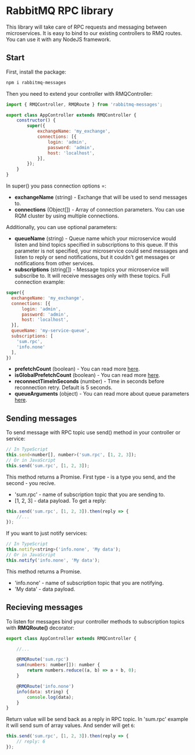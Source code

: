 # RabbitMQ RPC library

This library will take care of RPC requests and messaging between microservices. It is easy to bind to our existing controllers to RMQ routes. You can use it with any NodeJS framework.

## Start
First, install the package:

``` bash
npm i rabbitmq-messages
```

Then you need to extend your controller with RMQController:
``` javascript
import { RMQController, RMQRoute } from 'rabbitmq-messages';

export class AppController extends RMQController {
    constructor() {
        super({
            exchangeName: 'my_exchange',
            connections: [{
                login: 'admin',
                password: 'admin',
                host: 'localhost',
            }],
        });
    }
}
```

In super() you pass connection options =:
- **exchangeName** (string) - Exchange that will be used to send messages to.
- **connections** (Object[]) - Array of connection parameters. You can use RQM cluster by using multiple connections.

Additionally, you can use optional parameters:
- **queueName** (string) - Queue name which your microservice would listen and bind topics specified in subscriptions to this queue. If this parameter is not specified, your microservice could send messages and listen to reply or send notifications, but it couldn't get messages or notifications from other services.
- **subscriptions** (string[]) - Message topics your microservice will subscribe to. It will receive messages only with these topics. Full connection example:

``` javascript
super({
  exchangeName: 'my_exchange',
  connections: [{
      login: 'admin',
      password: 'admin',
      host: 'localhost',
  }],
  queueName: 'my-service-queue',
  subscriptions: [
    'sum.rpc',
    'info.none'
  ],
})
```
- **prefetchCount** (boolean) - You can read more [here](https://github.com/postwait/node-amqp).
- **isGlobalPrefetchCount** (boolean) - You can read more [here](https://github.com/postwait/node-amqp).
- **reconnectTimeInSeconds** (number) - Time in seconds before reconnection retry. Default is 5 seconds.
- **queueArguments** (object) - You can read more about queue parameters [here](https://www.rabbitmq.com/parameters.html).

## Sending messages
To send message with RPC topic use send() method in your controller or service:
``` javascript
// In TypeScript
this.send<number[], number>('sum.rpc', [1, 2, 3]);
// Or in JavaScript
this.send('sum.rpc', [1, 2, 3]);
```
This method returns a Promise. First type - is a type you send, and the second - you recive.
- 'sum.rpc' - name of subscription topic that you are sending to.
- [1, 2, 3] - data payload.
To get a reply:
``` javascript
this.send('sum.rpc', [1, 2, 3]).then(reply => {
    //...
});
```
If you want to just notify services:
``` javascript
// In TypeScript
this.notify<string>('info.none', 'My data');
// Or in JavaScript
this.notify('info.none', 'My data');
```
This method returns a Promise.
- 'info.none' - name of subscription topic that you are notifying.
- 'My data' - data payload.

## Recieving messages
To listen for messages bind your controller methods to subscription topics with **RMQRoute()** decorator:
``` javascript
export class AppController extends RMQController {

    //...

    @RMQRoute('sum.rpc')
    sum(numbers: number[]): number {
        return numbers.reduce((a, b) => a + b, 0);
    }

    @RMQRoute('info.none')
    info(data: string) {
        console.log(data);
    }
}
```
Return value will be send back as a reply in RPC topic. In 'sum.rpc' example it will send sum of array values. And sender will get `6`:
``` javascript
this.send('sum.rpc', [1, 2, 3]).then(reply => {
    // reply: 6
});
```